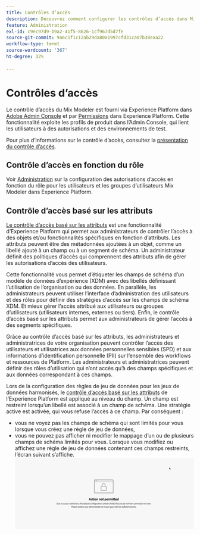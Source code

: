 ```yaml
---
title: Contrôles d’accès
description: Découvrez comment configurer les contrôles d’accès dans Mix Modeler.
feature: Administration
exl-id: c9ec97d9-b9a2-41f5-8626-1cf967d5d7fe
source-git-commit: 9a6c1f1c12ab29da80a1997cfd31ca07b38eaa22
workflow-type: tm+mt
source-wordcount: '367'
ht-degree: 32%

---
```


# Contrôles d’accès

Le contrôle d’accès du Mix Modeler est fourni via Experience Platform dans [Adobe Admin Console](https://adminconsole.adobe.com/) et par [Permissions](https://experienceleague.adobe.com/en/docs/experience-platform/access-control/home#platform-permissions) dans Experience Platform. Cette fonctionnalité exploite les profils de produit dans l’Admin Console, qui lient les utilisateurs à des autorisations et des environnements de test.

Pour plus d’informations sur le contrôle d’accès, consultez la [présentation du contrôle d’accès](https://experienceleague.adobe.com/en/docs/experience-platform/access-control/home).

## Contrôle d’accès en fonction du rôle

Voir [Administration](../main-guide/administration.md) sur la configuration des autorisations d’accès en fonction du rôle pour les utilisateurs et les groupes d’utilisateurs Mix Modeler dans Experience Platform.

## Contrôle d’accès basé sur les attributs

[Le contrôle d’accès basé sur les attributs](https://experienceleague.adobe.com/en/docs/experience-platform/access-control/abac/overview) est une fonctionnalité d’Experience Platform qui permet aux administrateurs de contrôler l’accès à des objets et/ou fonctionnalités spécifiques en fonction d’attributs. Les attributs peuvent être des métadonnées ajoutées à un objet, comme un libellé ajouté à un champ ou à un segment de schéma. Un administrateur définit des politiques d’accès qui comprennent des attributs afin de gérer les autorisations d’accès des utilisateurs.

Cette fonctionnalité vous permet d’étiqueter les champs de schéma d’un modèle de données d’expérience (XDM) avec des libellés définissant l’utilisation de l’organisation ou des données. En parallèle, les administrateurs peuvent utiliser l’interface d’administration des utilisateurs et des rôles pour définir des stratégies d’accès sur les champs de schéma XDM. Et mieux gérer l’accès attribué aux utilisateurs ou groupes d’utilisateurs (utilisateurs internes, externes ou tiers). Enfin, le contrôle d’accès basé sur les attributs permet aux administrateurs de gérer l’accès à des segments spécifiques.

Grâce au contrôle d’accès basé sur les attributs, les administrateurs et administratrices de votre organisation peuvent contrôler l’accès des utilisateurs et utilisatrices aux données personnelles sensibles (SPD) et aux informations d’identification personnelle (PII) sur l’ensemble des workflows et ressources de Platform. Les administrateurs et administratrices peuvent définir des rôles d’utilisation qui n’ont accès qu’à des champs spécifiques et aux données correspondant à ces champs.

Lors de la configuration des règles de jeu de données pour les jeux de données harmonisés, le [contrôle d’accès basé sur les attributs](https://experienceleague.adobe.com/en/docs/experience-platform/access-control/abac/overview) de l’Experience Platform est appliqué au niveau du champ. Un champ est restreint lorsqu’un libellé est associé à un champ de schéma. Une stratégie active est activée, qui vous refuse l’accès à ce champ. Par conséquent :

* vous ne voyez pas les champs de schéma qui sont limités pour vous lorsque vous créez une règle de jeu de données,
* vous ne pouvez pas afficher ni modifier le mappage d’un ou de plusieurs champs de schéma limités pour vous. Lorsque vous modifiez ou affichez une règle de jeu de données contenant ces champs restreints, l’écran suivant s’affiche.
  ![Action non autorisée](/help/assets/action-not-permitted.png)
